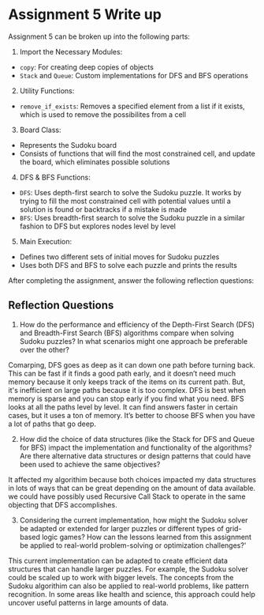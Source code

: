 # Assignment 5 Write up

Assignment 5 can be broken up into the following parts:
1. Import the Necessary Modules:
- `copy`: For creating deep copies of objects
- `Stack` and `Queue`: Custom implementations for DFS and BFS operations
2. Utility Functions: 
- `remove_if_exists`: Removes a specified element from a list if it exists, which is used to remove the possibilites from a cell
3. Board Class:
- Represents the Sudoku board
- Consists of functions that will find the most constrained cell, and update the board, which eliminates possible solutions
4. DFS & BFS Functions:
- `DFS`: Uses depth-first search to solve the Sudoku puzzle. It works by trying to fill the most constrained cell with potential values until a solution is found or backtracks if a mistake is made
- `BFS`: Uses breadth-first search to solve the Sudoku puzzle in a similar fashion to DFS but explores nodes level by level
5. Main Execution:
- Defines two different sets of initial moves for Sudoku puzzles
- Uses both DFS and BFS to solve each puzzle and prints the results


After completing the assignment, answer the following reflection questions:

## Reflection Questions

1. How do the performance and efficiency of the Depth-First Search (DFS) and Breadth-First Search (BFS) algorithms compare when solving Sudoku puzzles? In what scenarios might one approach be preferable over the other?

Comarping, DFS goes as deep as it can down one path before turning back. This can be fast if it finds a good path early, and it doesn’t need much memory because it only keeps track of the items on its current path. But, it's inefficient on large paths because it is too complex. DFS is best when memory is sparse and you can stop early if you find what you need. BFS looks at all the paths level by level. It can find answers faster in certain  cases, but it uses a ton of memory. It’s better to choose BFS when you have a lot of paths that go deep.

2. How did the choice of data structures (like the Stack for DFS and Queue for BFS) impact the implementation and functionality of the algorithms? Are there alternative data structures or design patterns that could have been used to achieve the same objectives?

It affected my algorithim because both choices impacted my data structures in lots of ways that can be great depending on the amount of data available. we could have possibly used Recursive Call Stack to operate in the same objecting that DFS accomplishes. 

3. Considering the current implementation, how might the Sudoku solver be adapted or extended for larger puzzles or different types of grid-based logic games? How can the lessons learned from this assignment be applied to real-world problem-solving or optimization challenges?'

This current implementation can be adapted to create efficient data structures that can handle larger puzzles. For example, the Sudoku solver could be scaled up to work with bigger levels. The concepts from the Sudoku algorithim can also be applied to real-world problems, like pattern recognition. In some areas like health and science, this approach could help uncover useful patterns in large amounts of data.